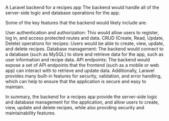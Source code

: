 A Laravel backend for a recipes app 
The backend would handle all of the server-side logic and database operations for the app.

Some of the key features that the backend would likely include are:

User authentication and authorization: This would allow users to register, log in, and access protected routes and data.
CRUD (Create, Read, Update, Delete) operations for recipes: Users would be able to create, view, update, and delete recipes.
Database management: The backend would connect to a database (such as MySQL) to store and retrieve data for the app, such as user information and recipe data.
API endpoints: The backend would expose a set of API endpoints that the frontend (such as a mobile or web app) can interact with to retrieve and update data.
Additionally, Laravel provides many built-in features for security, validation, and error handling, which can help to ensure that the application is secure and easy to maintain.

In summary, the backend for a recipes app provide the server-side logic and database management for the application, and allow users to create, view, update and delete recipes, while also providing security and maintainability features.

